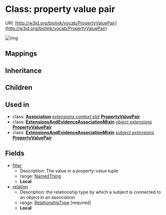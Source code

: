 # Class: property value pair




URI: [http://w3id.org/biolink/vocab/PropertyValuePair](http://w3id.org/biolink/vocab/PropertyValuePair)

![img](http://yuml.me/diagram/nofunky;dir:TB/class/\[PropertyValuePair]-%20filler%20%3F>\[NamedThing],%20\[PropertyValuePair]-%20relation>\[RelationshipType],%20\[Association]-%20extensions%20context%20slot(i)%20*>\[PropertyValuePair],%20\[ExtensionsAndEvidenceAssociationMixin]-%20object%20extensions(i)%20*>\[PropertyValuePair],%20\[ExtensionsAndEvidenceAssociationMixin]-%20subject%20extensions(i)%20*>\[PropertyValuePair])
## Mappings

## Inheritance

## Children

## Used in

 *  class: **[Association](Association.md)** *[extensions context slot](extensions_context_slot.md)* **[PropertyValuePair](PropertyValuePair.md)**
 *  class: **[ExtensionsAndEvidenceAssociationMixin](ExtensionsAndEvidenceAssociationMixin.md)** *[object extensions](object_extensions.md)* **[PropertyValuePair](PropertyValuePair.md)**
 *  class: **[ExtensionsAndEvidenceAssociationMixin](ExtensionsAndEvidenceAssociationMixin.md)** *[subject extensions](subject_extensions.md)* **[PropertyValuePair](PropertyValuePair.md)**
## Fields

 * [filler](filler.md)
    * Description: The value in a property-value tuple
    * range: [NamedThing](NamedThing.md)
    * __Local__
 * [relation](relation.md)
    * Description: the relationship type by which a subject is connected to an object in an association
    * range: [RelationshipType](RelationshipType.md) [required]
    * __Local__
